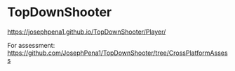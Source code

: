 # TopDownShooter
https://josephpena1.github.io/TopDownShooter/Player/

For assessment: https://github.com/JosephPena1/TopDownShooter/tree/CrossPlatformAssess

